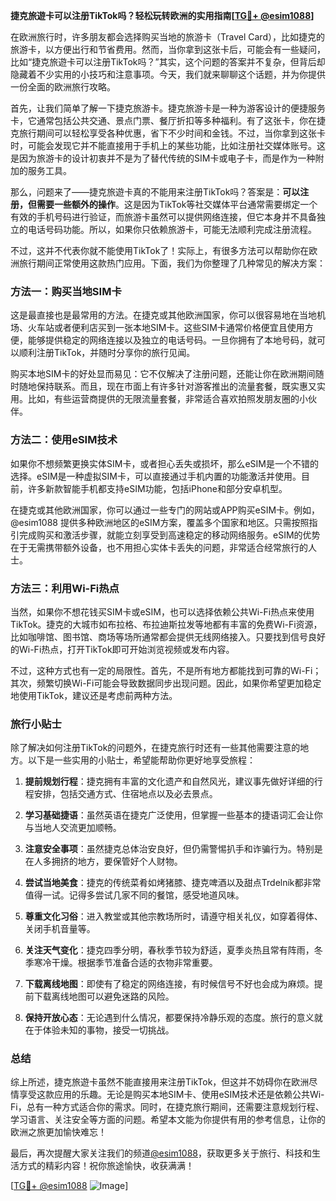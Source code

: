 **捷克旅遊卡可以注册TikTok吗？轻松玩转欧洲的实用指南[[TG💪+ @esim1088](https://t.me/s/esim1088)]**

在欧洲旅行时，许多朋友都会选择购买当地的旅游卡（Travel Card），比如捷克的旅游卡，以方便出行和节省费用。然而，当你拿到这张卡后，可能会有一些疑问，比如“捷克旅遊卡可以注册TikTok吗？”其实，这个问题的答案并不复杂，但背后却隐藏着不少实用的小技巧和注意事项。今天，我们就来聊聊这个话题，并为你提供一份全面的欧洲旅行攻略。

首先，让我们简单了解一下捷克旅游卡。捷克旅游卡是一种为游客设计的便捷服务卡，它通常包括公共交通、景点门票、餐厅折扣等多种福利。有了这张卡，你在捷克旅行期间可以轻松享受各种优惠，省下不少时间和金钱。不过，当你拿到这张卡时，可能会发现它并不能直接用于手机上的某些功能，比如注册社交媒体账号。这是因为旅游卡的设计初衷并不是为了替代传统的SIM卡或电子卡，而是作为一种附加的服务工具。

那么，问题来了——捷克旅遊卡真的不能用来注册TikTok吗？答案是：**可以注册，但需要一些额外的操作**。这是因为TikTok等社交媒体平台通常需要绑定一个有效的手机号码进行验证，而旅游卡虽然可以提供网络连接，但它本身并不具备独立的电话号码功能。所以，如果你只依赖旅游卡，可能无法顺利完成注册流程。

不过，这并不代表你就不能使用TikTok了！实际上，有很多方法可以帮助你在欧洲旅行期间正常使用这款热门应用。下面，我们为你整理了几种常见的解决方案：

### 方法一：购买当地SIM卡

这是最直接也是最常用的方法。在捷克或其他欧洲国家，你可以很容易地在当地机场、火车站或者便利店买到一张本地SIM卡。这些SIM卡通常价格便宜且使用方便，能够提供稳定的网络连接以及独立的电话号码。一旦你拥有了本地号码，就可以顺利注册TikTok，并随时分享你的旅行见闻。

购买本地SIM卡的好处显而易见：它不仅解决了注册问题，还能让你在欧洲期间随时随地保持联系。而且，现在市面上有许多针对游客推出的流量套餐，既实惠又实用。比如，有些运营商提供的无限流量套餐，非常适合喜欢拍照发朋友圈的小伙伴。

### 方法二：使用eSIM技术

如果你不想频繁更换实体SIM卡，或者担心丢失或损坏，那么eSIM是一个不错的选择。eSIM是一种虚拟SIM卡，可以直接通过手机内置的功能激活并使用。目前，许多新款智能手机都支持eSIM功能，包括iPhone和部分安卓机型。

在捷克或其他欧洲国家，你可以通过一些专门的网站或APP购买eSIM卡。例如，@esim1088 提供多种欧洲地区的eSIM方案，覆盖多个国家和地区。只需按照指引完成购买和激活步骤，就能立刻享受到高速稳定的移动网络服务。eSIM的优势在于无需携带额外设备，也不用担心实体卡丢失的问题，非常适合经常旅行的人士。

### 方法三：利用Wi-Fi热点

当然，如果你不想花钱买SIM卡或eSIM，也可以选择依赖公共Wi-Fi热点来使用TikTok。捷克的大城市如布拉格、布拉迪斯拉发等地都有丰富的免费Wi-Fi资源，比如咖啡馆、图书馆、商场等场所通常都会提供无线网络接入。只要找到信号良好的Wi-Fi热点，打开TikTok即可开始浏览视频或发布内容。

不过，这种方式也有一定的局限性。首先，不是所有地方都能找到可靠的Wi-Fi；其次，频繁切换Wi-Fi可能会导致数据同步出现问题。因此，如果你希望更加稳定地使用TikTok，建议还是考虑前两种方法。

### 旅行小贴士

除了解决如何注册TikTok的问题外，在捷克旅行时还有一些其他需要注意的地方。以下是一些实用的小贴士，希望能帮助你更好地享受旅程：

1. **提前规划行程**：捷克拥有丰富的文化遗产和自然风光，建议事先做好详细的行程安排，包括交通方式、住宿地点以及必去景点。
   
2. **学习基础捷语**：虽然英语在捷克广泛使用，但掌握一些基本的捷语词汇会让你与当地人交流更加顺畅。

3. **注意安全事项**：虽然捷克总体治安良好，但仍需警惕扒手和诈骗行为。特别是在人多拥挤的地方，要保管好个人财物。

4. **尝试当地美食**：捷克的传统菜肴如烤猪膝、捷克啤酒以及甜点Trdelník都非常值得一试。记得多尝试几家不同的餐馆，感受地道风味。

5. **尊重文化习俗**：进入教堂或其他宗教场所时，请遵守相关礼仪，如穿着得体、关闭手机音量等。

6. **关注天气变化**：捷克四季分明，春秋季节较为舒适，夏季炎热且常有阵雨，冬季寒冷干燥。根据季节准备合适的衣物非常重要。

7. **下载离线地图**：即使有了稳定的网络连接，有时候信号不好也会成为麻烦。提前下载离线地图可以避免迷路的风险。

8. **保持开放心态**：无论遇到什么情况，都要保持冷静乐观的态度。旅行的意义就在于体验未知的事物，接受一切挑战。

### 总结

综上所述，捷克旅遊卡虽然不能直接用来注册TikTok，但这并不妨碍你在欧洲尽情享受这款应用的乐趣。无论是购买本地SIM卡、使用eSIM技术还是依赖公共Wi-Fi，总有一种方式适合你的需求。同时，在捷克旅行期间，还需要注意规划行程、学习语言、关注安全等方面的问题。希望本文能为你提供有用的参考信息，让你的欧洲之旅更加愉快难忘！

最后，再次提醒大家关注我们的频道[@esim1088](https://t.me/s/esim1088)，获取更多关于旅行、科技和生活方式的精彩内容！祝你旅途愉快，收获满满！

[[TG💪+ @esim1088](https://t.me/s/esim1088) ![Image](https://i.postimg.cc/4NQfJmqS/Snipaste-2025-05-13-00-14-12.png)]